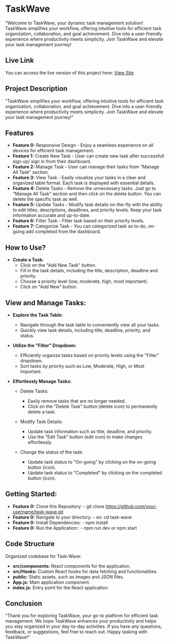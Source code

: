 # TaskWave

"Welcome to TaskWave, your dynamic task management solution! TaskWave simplifies your workflow, offering intuitive tools for efficient task organization, collaboration, and goal achievement. Dive into a user-friendly experience where productivity meets simplicity. Join TaskWave and elevate your task management journey!

## Live Link
You can access the live version of this project here: [View Site](https://task-management-25949.web.app/)

## Project Description
"TaskWave simplifies your workflow, offering intuitive tools for efficient task organization, collaboration, and goal achievement. Dive into a user-friendly experience where productivity meets simplicity. Join TaskWave and elevate your task management journey!"

## Features
- **Feature 0:** Responsive Design - Enjoy a seamless experience on all devices for efficient task management.
- **Feature 1:** Create New Task - User can create new task after successfull sign up/ sign in from their dashboard.
- **Feature 2:** Manage Task - User can manage their tasks from "Manage All Task" section.
- **Feature 3:** View Task - Easily visualize your tasks in a clear and organized table format. Each task is displayed with essential details.
- **Feature 4:** Delete Tasks - Remove the unnecessary tasks. Just go to "Manage All Task" section and then click on the delete button. You can delete the specific task as well.
- **Feature 5:** Update Tasks - Modify task details on-the-fly with the ability to edit titles, descriptions, deadlines, and priority levels. Keep your task information accurate and up-to-date.
- **Feature 6:** Filter Task - Filter task based on their priority levels.
- **Feature 7:** Categorize Task - You can categorized task as to-do, on-going add completed from the dashboard.

## How to Use?
- **Create a Task:** 
  - Click on the "Add New Task" button.
  - Fill in the task details, including the title, description, deadline and priority.
  - Choose a priority level (low, moderate, high, most important).
  - Click on "Add New" button.

## View and Manage Tasks:

- **Explore the Task Table:**
  - Navigate through the task table to conveniently view all your tasks.
  - Quickly view task details, including title, deadline, priority, and status.

- **Utilize the "Filter" Dropdown:**
  - Efficiently organize tasks based on priority levels using the "Filter" dropdown.
  - Sort tasks by priority such as Low, Moderate, High, or Most Important.

- **Effortlessly Manage Tasks:**
  - Delete Tasks:
    - Easily remove tasks that are no longer needed.
    - Click on the "Delete Task" button (delete icon) to permanently delete a task.
    
  - Modify Task Details:
    - Update task information such as title, deadline, and priority.
    - Use the "Edit Task" button (edit icon) to make changes effortlessly.
    
  - Change the status of the task:
    - Update task status to "On-going" by clicking on the on-going button (icon).
    - Update task status to "Completed" by clicking on the completed button (icon).



## Getting Started:

- **Feature 0:** Clone this Repository: - git clone https://github.com/your-username/task-wave.git
- **Feature 0:** Navigate to your directory: - ex: cd task-wave
- **Feature 0:** Install Dependencies: - npm install
- **Feature 0:** Run the Application:: - npm run dev or npm start

## Code Structure

Organized codebase for Task-Wave:
- **src/components:** React components for the application.
- **src/Hooks:** Custom React hooks for data fetching and functionalities.
- **public:** Static assets, such as images and JSON files.
- **App.js:** Main application component.
- **index.js:** Entry point for the React application.

## Conclusion
"Thank you for exploring TaskWave, your go-to platform for efficient task management. We hope TaskWave enhances your productivity and helps you stay organized in your day-to-day activities. If you have any questions, feedback, or suggestions, feel free to reach out. Happy tasking with TaskWave!"